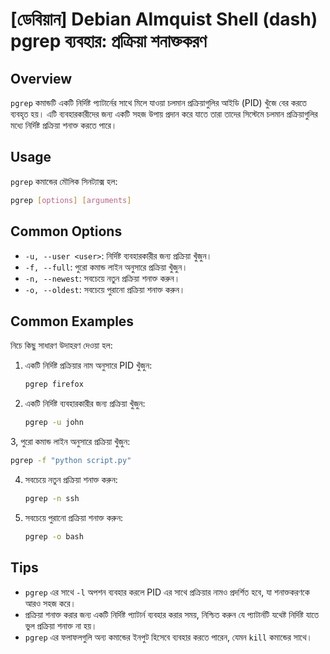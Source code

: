 # [ডেবিয়ান] Debian Almquist Shell (dash) pgrep ব্যবহার: প্রক্রিয়া শনাক্তকরণ

## Overview
`pgrep` কমান্ডটি একটি নির্দিষ্ট প্যাটার্নের সাথে মিলে যাওয়া চলমান প্রক্রিয়াগুলির আইডি (PID) খুঁজে বের করতে ব্যবহৃত হয়। এটি ব্যবহারকারীদের জন্য একটি সহজ উপায় প্রদান করে যাতে তারা তাদের সিস্টেমে চলমান প্রক্রিয়াগুলির মধ্যে নির্দিষ্ট প্রক্রিয়া শনাক্ত করতে পারে।

## Usage
`pgrep` কমান্ডের মৌলিক সিনট্যাক্স হল:

```bash
pgrep [options] [arguments]
```

## Common Options
- `-u, --user <user>`: নির্দিষ্ট ব্যবহারকারীর জন্য প্রক্রিয়া খুঁজুন।
- `-f, --full`: পুরো কমান্ড লাইন অনুসারে প্রক্রিয়া খুঁজুন।
- `-n, --newest`: সবচেয়ে নতুন প্রক্রিয়া শনাক্ত করুন।
- `-o, --oldest`: সবচেয়ে পুরানো প্রক্রিয়া শনাক্ত করুন।

## Common Examples
নিচে কিছু সাধারণ উদাহরণ দেওয়া হল:

1. একটি নির্দিষ্ট প্রক্রিয়ার নাম অনুসারে PID খুঁজুন:
   ```bash
   pgrep firefox
   ```

2. একটি নির্দিষ্ট ব্যবহারকারীর জন্য প্রক্রিয়া খুঁজুন:
   ```bash
   pgrep -u john
   ```

3, পুরো কমান্ড লাইন অনুসারে প্রক্রিয়া খুঁজুন:
   ```bash
   pgrep -f "python script.py"
   ```

4. সবচেয়ে নতুন প্রক্রিয়া শনাক্ত করুন:
   ```bash
   pgrep -n ssh
   ```

5. সবচেয়ে পুরানো প্রক্রিয়া শনাক্ত করুন:
   ```bash
   pgrep -o bash
   ```

## Tips
- `pgrep` এর সাথে `-l` অপশন ব্যবহার করলে PID এর সাথে প্রক্রিয়ার নামও প্রদর্শিত হবে, যা শনাক্তকরণকে আরও সহজ করে।
- প্রক্রিয়া শনাক্ত করার জন্য একটি নির্দিষ্ট প্যাটার্ন ব্যবহার করার সময়, নিশ্চিত করুন যে প্যাটার্নটি যথেষ্ট নির্দিষ্ট যাতে ভুল প্রক্রিয়া শনাক্ত না হয়।
- `pgrep` এর ফলাফলগুলি অন্য কমান্ডের ইনপুট হিসেবে ব্যবহার করতে পারেন, যেমন `kill` কমান্ডের সাথে।